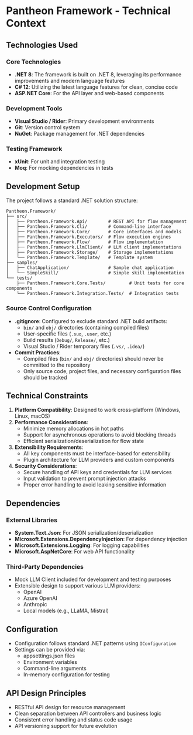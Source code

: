 # Pantheon Framework - Technical Context

## Technologies Used

### Core Technologies
- **.NET 8**: The framework is built on .NET 8, leveraging its performance improvements and modern language features
- **C# 12**: Utilizing the latest language features for clean, concise code
- **ASP.NET Core**: For the API layer and web-based components

### Development Tools
- **Visual Studio / Rider**: Primary development environments
- **Git**: Version control system
- **NuGet**: Package management for .NET dependencies

### Testing Framework
- **xUnit**: For unit and integration testing
- **Moq**: For mocking dependencies in tests

## Development Setup
The project follows a standard .NET solution structure:

```
Pantheon.Framework/
├── src/
│   ├── Pantheon.Framework.Api/        # REST API for flow management
│   ├── Pantheon.Framework.Cli/        # Command-line interface
│   ├── Pantheon.Framework.Core/       # Core interfaces and models
│   ├── Pantheon.Framework.Executors/  # Flow execution engines
│   ├── Pantheon.Framework.Flow/       # Flow implementation
│   ├── Pantheon.Framework.LlmClient/  # LLM client implementations
│   ├── Pantheon.Framework.Storage/    # Storage implementations
│   └── Pantheon.Framework.Template/   # Template system
├── samples/
│   ├── ChatApplication/               # Sample chat application
│   └── SimpleSkill/                   # Simple skill implementation
└── tests/
    ├── Pantheon.Framework.Core.Tests/         # Unit tests for core components
    └── Pantheon.Framework.Integration.Tests/  # Integration tests
```

### Source Control Configuration
- **.gitignore**: Configured to exclude standard .NET build artifacts:
  - `bin/` and `obj/` directories (containing compiled files)
  - User-specific files (`.suo`, `.user`, etc.)
  - Build results (`Debug/`, `Release/`, etc.)
  - Visual Studio / Rider temporary files (`.vs/`, `.idea/`)
- **Commit Practices**: 
  - Compiled files (`bin/` and `obj/` directories) should never be committed to the repository
  - Only source code, project files, and necessary configuration files should be tracked

## Technical Constraints

1. **Platform Compatibility**: Designed to work cross-platform (Windows, Linux, macOS)
2. **Performance Considerations**: 
   - Minimize memory allocations in hot paths
   - Support for asynchronous operations to avoid blocking threads
   - Efficient serialization/deserialization for flow state
3. **Extensibility Requirements**:
   - All key components must be interface-based for extensibility
   - Plugin architecture for LLM providers and custom components
4. **Security Considerations**:
   - Secure handling of API keys and credentials for LLM services
   - Input validation to prevent prompt injection attacks
   - Proper error handling to avoid leaking sensitive information

## Dependencies

### External Libraries
- **System.Text.Json**: For JSON serialization/deserialization
- **Microsoft.Extensions.DependencyInjection**: For dependency injection
- **Microsoft.Extensions.Logging**: For logging capabilities
- **Microsoft.AspNetCore**: For web API functionality

### Third-Party Dependencies
- Mock LLM Client included for development and testing purposes
- Extensible design to support various LLM providers:
  - OpenAI
  - Azure OpenAI
  - Anthropic
  - Local models (e.g., LLaMA, Mistral)

## Configuration
- Configuration follows standard .NET patterns using `IConfiguration`
- Settings can be provided via:
  - appsettings.json files
  - Environment variables
  - Command-line arguments
  - In-memory configuration for testing

## API Design Principles
- RESTful API design for resource management
- Clean separation between API controllers and business logic
- Consistent error handling and status code usage
- API versioning support for future evolution
